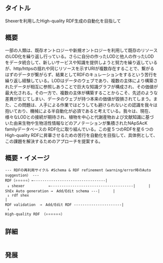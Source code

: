 ## タイトル
Shexerを利用したHigh-quality RDF生成の自動化を目指して

## 概要
一部の人類は、既存オントロジーや新規オントロジーを利用して既存のリソースのLOD化を繰り返し行っている。さらに自分の作ったLODと他人の作ったLODをデータ統合して、新しいサービスや知識を提供しようと努力を繰り返しているが、http/httpsの揺れや同じリソースを示すURIが複数存在することで、繋がるはずのデータが繋がらず、結果としてRDFのキュレーションをするという苦行を繰り返し経験している。LODはデータのウェブであり、複数の主体により構築されたデータが相互に参照しあうことで巨大な知識グラフが構成され、その価値が最大化される。その一方で、複数の主体が構築することからこそ、先述のような差異が生じてしまい、データのウェブが持つ本来の価値が毀損されてしまう。また、この問題は、人手による作業ではどうしても避けられないとの認識を我々は抱いており、機械による半自動化が必須であると考えている。我々は、現在、様々なLODとの接続が期待され、植物を中心と代謝産物および文献知識に基づいた由来生物や生物活性情報などのアノテーションが集積されたNApSAcK familyデータベースの RDF化に取り組んでいる。この星５つのRDFを星６つのHigh-quality RDFに昇華させるための苦行を自動化を目指して、具体例として、この課題を解決するためのアプローチを提案する。


## 概要・イメージ

```
--- RDFの再利用サイクル #Schema & RDF refinement（warning/error時のAuto suggestion） ---
RDF（⭐️⭐️⭐️⭐️⭐️）←---------------------------------|
 ↓ shexer           ←--------------------------------------|      |
ShEx Auto generation →　Add/Edit schema ---|      | 
 ↓ rdf shex                                                                 |
RDF validation  →　Add/Edit RDF ----------------------|
 ↓
High-quality RDF （⭐️⭐️⭐️⭐️⭐️⭐️）
```

## 詳細

```
```


## 発展

